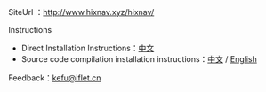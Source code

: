 SiteUrl ：http://www.hixnav.xyz/hixnav/

Instructions 

 - Direct Installation Instructions：[中文](https://github.com/hixnav/hixnav/blob/gh-pages/README.md)
 - Source code compilation installation instructions：[中文](./README-CN.md) / [English](./README-EN.md)

Feedback：kefu@iflet.cn
